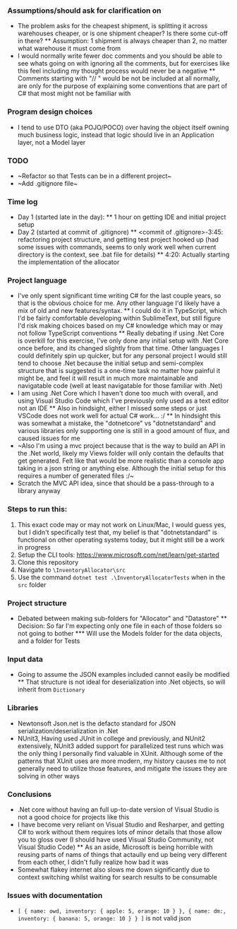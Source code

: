 ### Assumptions/should ask for clarification on
* The problem asks for the cheapest shipment, is splitting it across warehouses cheaper, or is one shipment cheaper?  Is there some cut-off in there?
** Assumption: 1 shipment is always cheaper than 2, no matter what warehouse it must come from
* I would normally write fewer doc comments and you should be able to see whats going on with ignoring all the comments, but for exercises like this feel including my thought process would never be a negative
** Comments starting with "// <comment for reviewers only:> " would be not be included at all normally, are only for the purpose of explaining some conventions that are part of C# that most might not be familiar with



### Program design choices
* I tend to use DTO (aka POJO/POCO) over having the object itself owning much business logic, instead that logic should live in an Application layer, not a Model layer



### TODO
* ~Refactor so that Tests can be in a different project~
* ~Add .gitignore file~


### Time log
* Day 1 (started late in the day):
** 1 hour on getting IDE and initial project setup
* Day 2 (started at commit of .gitignore)
** <commit of .gitignore>-3:45: refactoring project structure, and getting test project hooked up (had some issues with commands, seems to only work well when current directory is the context, see .bat file for details)
** 4:20: Actually starting the implementation of the allocator



### Project language
* I've only spent significant time writing C# for the last couple years, so that is the obvious choice for me.  Any other language I'd likely have a mix of old and new features/syntax.
** I could do it in TypeScript, which I'd be fairly comfortable developing within SublimeText, but still figure I'd risk making choices based on my C# knowledge which may or may not follow TypeScript conventions
** Really debating if using .Net Core is overkill for this exercise, I've only done any initial setup with .Net Core once before, and its changed slightly from that time.  Other languages I could definitely spin up quicker, but for any personal project I would still tend to choose .Net because the initial setup and semi-complex structure that is suggested is a one-time task no matter how painful it might be, and feel it will result in much more maintainable and navigatable code (well at least navigatable for those familiar with .Net)
* I am using .Net Core which I haven't done too much with overall, and using Visual Studio Code which I've previously only used as a text editor not an IDE
** Also in hindsight, either I missed some steps or just VSCode does not work well for actual C# work... :/
** In hindsight this was somewhat a mistake, the "dotnetcore" vs "dotnetstandard" and various libraries only supporting one is still in a good amount of flux, and caused issues for me
* ~Also I'm using a mvc project because that is the way to build an API in the .Net world, likely my Views folder will only contain the defaults that get generated.  Felt like that would be more realistic than a console app taking in a json string or anything else.  Although the initial setup for this requires a number of generated files :/~
* Scratch the MVC API idea, since that should be a pass-through to a library anyway


### Steps to run this:
1. This exact code may or may not work on Linux/Mac, I would guess yes, but I didn't specifically test that, my belief is that "dotnetstandard" is functional on other operating systems today, but it might still be a work in progress
1. Setup the CLI tools: https://www.microsoft.com/net/learn/get-started
1. Clone this repository
1. Navigate to `\InventoryAllocator\src`
1. Use the command `dotnet test .\InventoryAllocatorTests` when in the `src` folder


### Project structure
* Debated between making sub-folders for "Allocator" and "Datastore"
** Decision: So far I'm expecting only one file in each of those folders so not going to bother
*** Will use the Models folder for the data objects, and a folder for Tests


### Input data
* Going to assume the JSON examples included cannot easily be modified
** That structure is not ideal for deserialization into .Net objects, so will inherit from `Dictionary`

### Libraries
* Newtonsoft Json.net is the defacto standard for JSON serialization/deserialization in .Net
* NUnit3, Having used JUnit in college and previously, and NUnit2 extensively, NUnit3 added support for parallelized test runs which was the only thing I personally find valuable in XUnit.  Although some of the patterns that XUnit uses are more modern, my history causes me to not generally need to utilize those features, and mitigate the issues they are solving in other ways


### Conclusions
* .Net core without having an full up-to-date version of Visual Studio is not a good choice for projects like this
* I have become very reliant on Visual Studio and Resharper, and getting C# to work without them requires lots of minor details that those allow you to gloss over (I should have used Visual Studio Community, not Visual Studio Code)
** As an aside, Microsoft is being horrible with reusing parts of nams of things that actaully end up being very different from each other, I didn't fully realize how bad it was
* Somewhat flakey internet also slows me down significantly due to context switching whilst waiting for search results to be consumable


### Issues with documentation
* `[ { name: owd, inventory: { apple: 5, orange: 10 } }, { name: dm:, inventory: { banana: 5, orange: 10 } } ]` is not valid json
